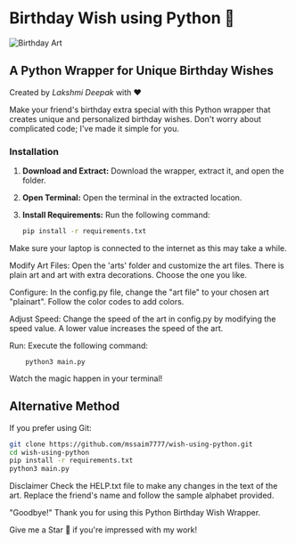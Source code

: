 # Birthday Wish using Python 🎉

![Birthday Art](link-to-your-image.png)

## A Python Wrapper for Unique Birthday Wishes

Created by *Lakshmi Deepak* with ❤️

Make your friend's birthday extra special with this Python wrapper that creates unique and personalized birthday wishes. Don't worry about complicated code; I've made it simple for you.

<!--### Preview Video
Watch the preview video on [YouTube](https://youtu.be/smlSfCLHlS0) or in the repository.
-->

### Installation

1. **Download and Extract:**
   Download the wrapper, extract it, and open the folder.

2. **Open Terminal:**
   Open the terminal in the extracted location.

3. **Install Requirements:**
   Run the following command:
   ```bash
   pip install -r requirements.txt

Make sure your laptop is connected to the internet as this may take a while.

Modify Art Files:
Open the 'arts' folder and customize the art files. There is plain art and art with extra decorations. Choose the one you like.

Configure:
In the config.py file, change the "art file" to your chosen art "plainart". Follow the color codes to add colors.

Adjust Speed:
Change the speed of the art in config.py by modifying the speed value. A lower value increases the speed of the art.

Run:
Execute the following command:

        python3 main.py
    
Watch the magic happen in your terminal!

## Alternative Method

If you prefer using Git:
```bash
git clone https://github.com/mssaim7777/wish-using-python.git
cd wish-using-python
pip install -r requirements.txt
python3 main.py
```

Disclaimer
Check the HELP.txt file to make any changes in the text of the art. Replace the friend's name and follow the sample alphabet provided.


"Goodbye!" 
Thank you for using this Python Birthday Wish Wrapper.


Give me a Star 🌟 if you're impressed with my work!
